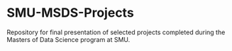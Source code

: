 # SMU-MSDS-Projects
Repository for final presentation of selected projects completed during the Masters of Data Science program at SMU. 
